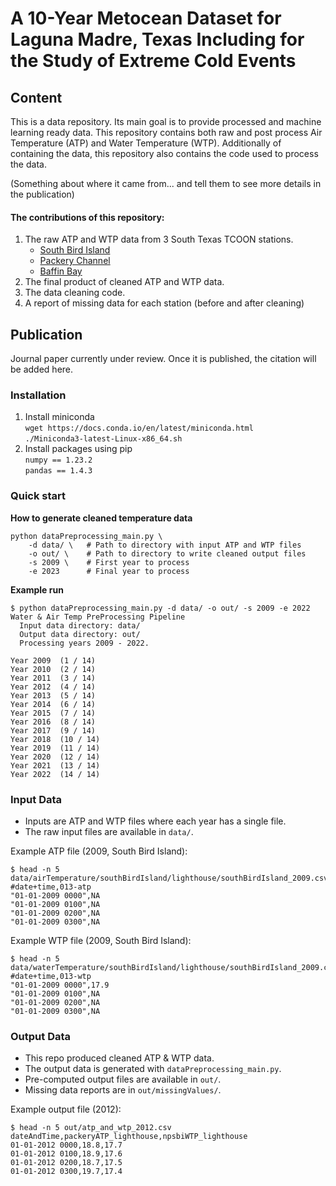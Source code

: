 # A 10-Year Metocean Dataset for Laguna Madre, Texas Including for the Study of Extreme Cold Events

## Content

This is a data repository. Its main goal is to provide processed and machine learning ready data. This repository contains both raw and post process Air Temperature (ATP) and Water Temperature (WTP). Additionally of containing the data, this repository also contains the code used to process the data.

(Something about where it came from... and tell them to see more details in the publication)

#### The contributions of this repository: 

1. The raw ATP and WTP data from 3 South Texas TCOON stations.
    - [South Bird Island](https://tidesandcurrents.noaa.gov/stationhome.html?id=8776139)
    - [Packery Channel](https://tidesandcurrents.noaa.gov/stationhome.html?id=8775792)
    - [Baffin Bay](https://tidesandcurrents.noaa.gov/stationhome.html?id=8776604)
2. The final product of cleaned ATP and WTP data.
3. The data cleaning code.
4. A report of missing data for each station (before and after cleaning)

## Publication
Journal paper currently under review. Once it is published, the citation will be added here.

### Installation
1. Install miniconda </br>
    `wget https://docs.conda.io/en/latest/miniconda.html` </br>
    `./Miniconda3-latest-Linux-x86_64.sh` </br>
2. Install packages using pip </br>
   `numpy == 1.23.2` </br>
   `pandas == 1.4.3` </br>

### Quick start

**How to generate cleaned temperature data**

    python dataPreprocessing_main.py \
        -d data/ \   # Path to directory with input ATP and WTP files
        -o out/ \    # Path to directory to write cleaned output files
        -s 2009 \    # First year to process
        -e 2023      # Final year to process

**Example run**

    $ python dataPreprocessing_main.py -d data/ -o out/ -s 2009 -e 2022
    Water & Air Temp PreProcessing Pipeline
      Input data directory: data/
      Output data directory: out/
      Processing years 2009 - 2022.

    Year 2009  (1 / 14)
    Year 2010  (2 / 14)
    Year 2011  (3 / 14)
    Year 2012  (4 / 14)
    Year 2013  (5 / 14)
    Year 2014  (6 / 14)
    Year 2015  (7 / 14)
    Year 2016  (8 / 14)
    Year 2017  (9 / 14)
    Year 2018  (10 / 14)
    Year 2019  (11 / 14)
    Year 2020  (12 / 14)
    Year 2021  (13 / 14)
    Year 2022  (14 / 14)

### Input Data

- Inputs are ATP and WTP files where each year has a single file.
- The raw input files are available in `data/`.

Example ATP file (2009, South Bird Island):

    $ head -n 5 data/airTemperature/southBirdIsland/lighthouse/southBirdIsland_2009.csv 
    #date+time,013-atp
    "01-01-2009 0000",NA
    "01-01-2009 0100",NA
    "01-01-2009 0200",NA
    "01-01-2009 0300",NA

Example WTP file (2009, South Bird Island):

    $ head -n 5 data/waterTemperature/southBirdIsland/lighthouse/southBirdIsland_2009.csv 
    #date+time,013-wtp
    "01-01-2009 0000",17.9
    "01-01-2009 0100",NA
    "01-01-2009 0200",NA
    "01-01-2009 0300",NA

### Output Data

- This repo produced cleaned ATP & WTP data.
- The output data is generated with `dataPreprocessing_main.py`.
- Pre-computed output files are available in `out/`.
- Missing data reports are in `out/missingValues/`.

Example output file (2012):

    $ head -n 5 out/atp_and_wtp_2012.csv
    dateAndTime,packeryATP_lighthouse,npsbiWTP_lighthouse
    01-01-2012 0000,18.8,17.7
    01-01-2012 0100,18.9,17.6
    01-01-2012 0200,18.7,17.5
    01-01-2012 0300,19.7,17.4
